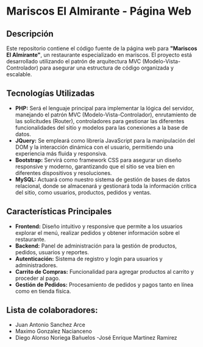 # Mariscos El Almirante - Página Web

## Descripción

Este repositorio contiene el código fuente de la página web para **"Mariscos El Almirante"**, un restaurante especializado en mariscos. El proyecto está desarrollado utilizando el patrón de arquitectura MVC (Modelo-Vista-Controlador) para asegurar una estructura de código organizada y escalable.

## Tecnologías Utilizadas

- **PHP:** Será el lenguaje principal para implementar la lógica del servidor, manejando el patrón MVC (Modelo-Vista-Controlador), enrutamiento de las solicitudes (Router), controladores para gestionar las diferentes funcionalidades del sitio y modelos para las conexiones a la base de datos.
- **JQuery:** Se empleará como librería JavaScript para la manipulación del DOM y la interacción dinámica con el usuario, permitiendo una experiencia más fluida y responsiva.
- **Bootstrap:** Servirá como framework CSS para asegurar un diseño responsive y moderno, garantizando que el sitio se vea bien en diferentes dispositivos y resoluciones.
- **MySQL:** Actuará como nuestro sistema de gestión de bases de datos relacional, donde se almacenará y gestionará toda la información crítica del sitio, como usuarios, productos, pedidos y ventas.


## Características Principales

- **Frontend:** Diseño intuitivo y responsive que permite a los usuarios explorar el menú, realizar pedidos y obtener información sobre el restaurante.
- **Backend:** Panel de administración para la gestión de productos, pedidos, usuarios y reportes.
- **Autenticación:** Sistema de registro y login para usuarios y administradores.
- **Carrito de Compras:** Funcionalidad para agregar productos al carrito y proceder al pago.
- **Gestión de Pedidos:** Procesamiento de pedidos y pagos tanto en línea como en tienda física.

## Lista de colaboradores:
- Juan Antonio Sanchez Arce
- Maximo Gonzalez Nacianceno
- Diego Alonso Noriega Bañuelos
-José Enrique Martinez Ramirez
